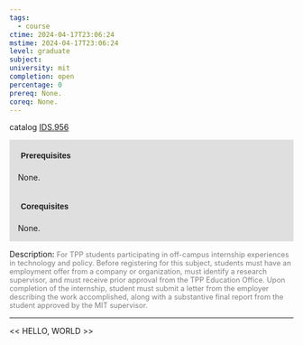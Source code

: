 ```yaml
---
tags:
  - course
ctime: 2024-04-17T23:06:24
mstime: 2024-04-17T23:06:24
level: graduate
subject: 
university: mit
completion: open
percentage: 0
prereq: None.
coreq: None.
---
```


catalog [IDS.956](http://student.mit.edu/catalog/mIDSa.html#IDS.956)

<span style="display: block; padding: 15px; background-color: rgb(100, 100, 100, 0.2);"><font id="m_prereq4058_0" style="display: block; font-family: Arial, sans-serif; font-weight: bold; padding: 5px">Prerequisites</font><br><span id="prereq4058_0">None.</span></span>
<span style="display: block; padding: 15px; background-color: rgb(100, 100, 100, 0.2);"><font id="m_coreq4058_0" style="display: block; font-family: Arial, sans-serif; font-weight: bold; padding: 5px">Corequisites</font><br><span id="coreq4058_0">None.</span></span>

<font style="">Description:</font>
<font style="color: grey; font-size: 0.8rem;">For TPP students participating in off-campus internship experiences in technology and policy. Before registering for this subject, students must have an employment offer from a company or organization, must identify a research supervisor, and must receive prior approval from the TPP Education Office. Upon completion of the internship, student must submit a letter from the employer describing the work accomplished, along with a substantive final report from the student approved by the MIT supervisor.</font>



---

<< HELLO, WORLD >>
